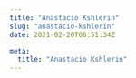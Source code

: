 ```yaml
---
title: "Anastacio Kshlerin"
slug: "anastacio-kshlerin"
date: 2021-02-20T06:51:34Z

meta:
  title: "Anastacio Kshlerin"
---
```


